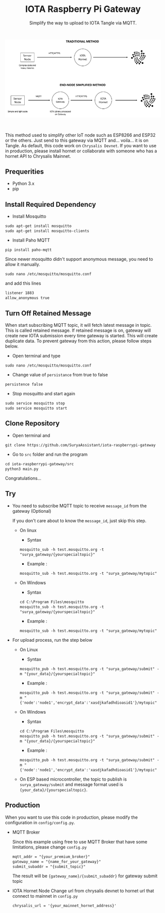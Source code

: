 <!-- Title -->
<span align = "center">

# IOTA Raspberry Pi Gateway

Simplify the way to upload to IOTA Tangle via MQTT. 

</span>
<!-- End of Title -->

<br>
<span align = "center">
   
![Logo](https://github.com/SuryaAssistant/iota-raspberrypi-gateway/blob/main/new_iota.png)

</span>
<br>


This method used to simplify other IoT node such as ESP8266 and ESP32 or the others. Just send to this gateway via MQTT and... voila... it is on Tangle.
As default, this code work on `Chrysalis Devnet`. If you want to use in production, please install hornet or collaborate with someone who has a hornet API to Chrysalis Mainnet.

## Prequerities
- Python 3.x
- pip

## Install Required Dependency

- Install Mosquitto
```
sudo apt-get install mosquitto
sudo apt-get install mosquitto-clients
```
- Install Paho MQTT
```
pip install paho-mqtt
```

Since newer mosquitto didn't support anonymous message, you need to allow it manually.
```
sudo nano /etc/mosquitto/mosquitto.conf
```
and add this lines
```
listener 1883
allow_anonymous true
```

## Turn Off Retained Message
When start subscribing MQTT topic, it will fetch latest message in topic. This is called retained message. If retained message is on, gateway will create new IOTA submission every time gateway is started. This will create duplicate data. To prevent gateway from this action, please follow steps below.

- Open terminal and type
```
sudo nano /etc/mosquitto/mosquitto.conf
```
- Change value of `persistance` from true to false
```
persistence false
```
- Stop mosquitto and start again
```
sudo service mosquitto stop
sudo service mosquitto start
```

## Clone Repository
- Open terminal and 
```
git clone https://github.com/SuryaAssistant/iota-raspberrypi-gateway
```
- Go to `src` folder and run the program
```
cd iota-raspberrypi-gateway/src
python3 main.py
```

Congratulations...

## Try

- You need to subscribe MQTT topic to receive `message_id` from the gateway (Optional)

  If you don't care about to know the `message_id`, just skip this step.
  
  - On linux
    - Syntax
    ```
    mosquitto_sub -h test.mosquitto.org -t "surya_gateway/{yourspecialtopic}"
    ```
    - Example :
    ```
    mosquitto_sub -h test.mosquitto.org -t "surya_gateway/mytopic"
    ```
  
  - On Windows
    - Syntax
    ```
    cd C:\Program Files\mosquitto
    mosquitto_sub -h test.mosquitto.org -t "surya_gateway/{yourspecialtopic}"
    ```
    - Example : 
    ```
    mosquitto_sub -h test.mosquitto.org -t "surya_gateway/mytopic"
    ```

- For upload process, run the step below
  - On Linux
    - Syntax
    ```
    mosquitto_pub -h test.mosquitto.org -t "surya_gateway/submit" -m "{your_data}/{yourspecialtopic}"
    ```
    - Example :
    ```
    mosquitto_pub -h test.mosquitto.org -t "surya_gateway/submit" -m "{'node':'node1','encrypt_data':'xasdjkafadhdioasid1'}/mytopic"
    ```

  - On Windows
    - Syntax
    ```
    cd C:\Program Files\mosquitto
    mosquitto_pub -h test.mosquitto.org -t "surya_gateway/submit" -m "{your_data}/{yourspecialtopic}"
    ```
    - Example :
    ```
    mosquitto_pub -h test.mosquitto.org -t "surya_gateway/submit" -m "{'node':'node1','encrypt_data':'xasdjkafadhdioasid1'}/mytopic"
    ```

  - On ESP based microcontroller, the topic to publish is `surya_gateway/submit` and message format used is `{your_data}/{yourspecialtopic}`.
  
## Production
When you want to use this code in production, please modify the configuration in `config/config.py`.
- MQTT Broker

  Since this example using free to use MQTT Broker that have some limitations, please change `config.py`
  ```
  mqtt_addr = "{your_premium_broker}"
  gateway_name = "{name_for_your_gateway}"
  submit_subaddr = "{submit_topic}"
  ```
  
  The result will be `{gateway_name}/{submit_subaddr}` for gateway submit topic
  
- IOTA Hornet Node
  Change url from chrysalis devnet to hornet url that connect to mainnet in `config.py`
  ```
  chrysalis_url = '{your_mainnet_hornet_address}'
  ```

